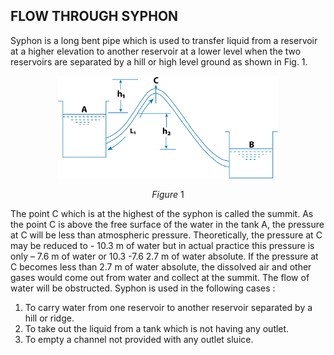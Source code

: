 
<h2>FLOW THROUGH SYPHON</h2>

Syphon is a long bent pipe which is used to transfer liquid from a reservoir at a higher elevation to another reservoir at a lower level when the two reservoirs are separated by a hill or high level ground as shown in Fig. 1.

<img style='margin-left: 15%; width: 70%;' src='./images/img1.png' />

$$ Figure\ 1 $$


The point C which is at the highest of the syphon is called the summit. As the point C is above the free surface of the water in the tank A, the pressure at C will be less than atmospheric pressure. Theoretically, the pressure at C may be reduced to - 10.3 m of water but in actual practice this pressure is only – 7.6 m of water or 10.3 -7.6 2.7 m of water absolute. If the pressure at C becomes less than 2.7 m of water absolute, the dissolved air and other gases would come out from water and collect at the summit. The flow of water will be obstructed. Syphon is used in the following cases :
1. To carry water from one reservoir to another reservoir separated by a hill or ridge.
2. To take out the liquid from a tank which is not having any outlet.
3. To empty a channel not provided with any outlet sluice.
